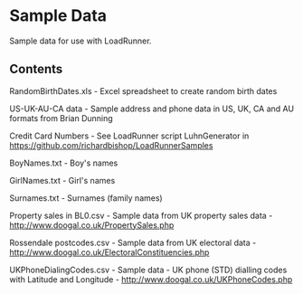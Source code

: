 Sample Data
===========

Sample data for use with LoadRunner.

Contents
--------

RandomBirthDates.xls           - Excel spreadsheet to create random birth dates

US-UK-AU-CA data               - Sample address and phone data in US, UK, CA and AU formats from Brian Dunning

Credit Card Numbers            - See LoadRunner script LuhnGenerator in https://github.com/richardbishop/LoadRunnerSamples

BoyNames.txt				   - Boy's names

GirlNames.txt				   - Girl's names

Surnames.txt				   - Surnames (family names)

Property sales in BL0.csv	   - Sample data from UK property sales data - http://www.doogal.co.uk/PropertySales.php

Rossendale postcodes.csv	   - Sample data from UK electoral data - http://www.doogal.co.uk/ElectoralConstituencies.php

UKPhoneDialingCodes.csv		   - Sample data - UK phone (STD) dialling codes with Latitude and Longitude - http://www.doogal.co.uk/UKPhoneCodes.php
